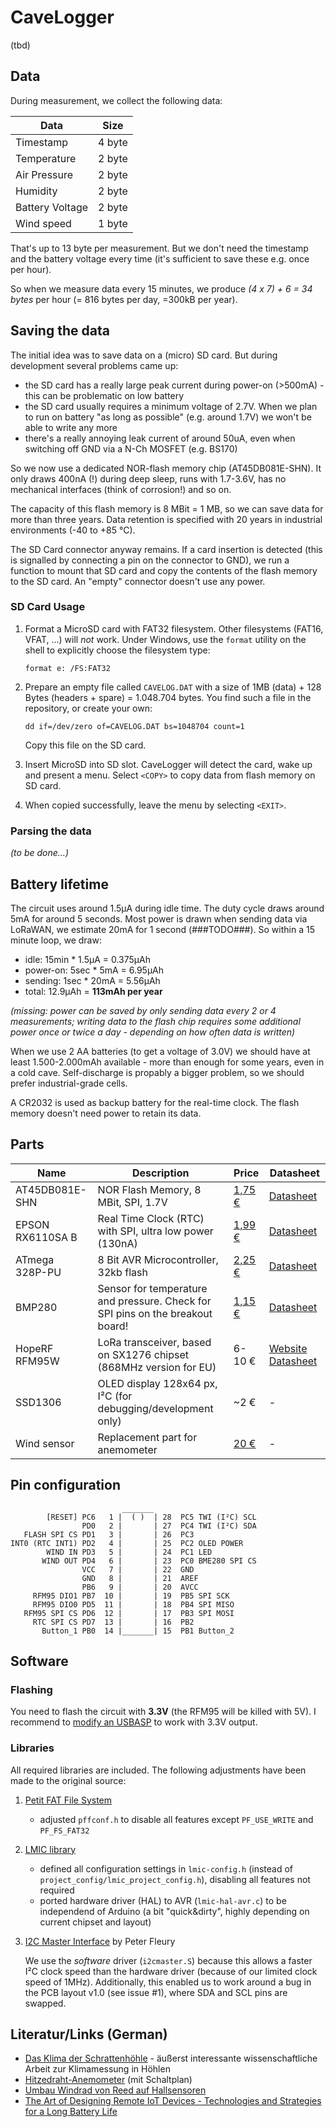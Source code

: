 # CaveLogger

(tbd)

## Data

During measurement, we collect the following data:

Data | Size
---- | ----
Timestamp | 4 byte
Temperature | 2 byte
Air Pressure | 2 byte
Humidity | 2 byte
Battery Voltage | 2 byte
Wind speed | 1 byte

That's up to 13 byte per measurement. But we don't need the timestamp and the battery voltage every time (it's sufficient to save these e.g. once per hour).

So when we measure data every 15 minutes, we produce *(4 x 7) + 6 = 34 bytes* per hour (= 816 bytes per day, =300kB per year).

## Saving the data

The initial idea was to save data on a (micro) SD card. But during development several problems came up:

- the SD card has a really large peak current during power-on (>500mA) - this can be problematic on low battery
- the SD card usually requires a minimum voltage of 2.7V. When we plan to run on battery "as long as possible" (e.g. around 1.7V) we won't be able to write any more
- there's a really annoying leak current of around 50uA, even when switching off GND via a N-Ch MOSFET (e.g. BS170)

So we now use a dedicated NOR-flash memory chip (AT45DB081E-SHN). It only draws 400nA (!) during deep sleep, runs with 1.7-3.6V, has no mechanical interfaces (think of corrosion!) and so on.

The capacity of this flash memory is 8 MBit = 1 MB, so we can save data for more than three years. Data retention is specified with 20 years in industrial environments (-40 to +85 °C).

The SD Card connector anyway remains. If a card insertion is detected (this is signalled by connecting a pin on the connector to GND), we run a function to mount that SD card and copy the contents of the flash memory to the SD card. An "empty" connector doesn't use any power.

### SD Card Usage

1. Format a MicroSD card with FAT32 filesystem. Other filesystems (FAT16, VFAT, ...) will *not* work. Under Windows, use the `format` utility on the shell to explicitly choose the filesystem type:

   ```format e: /FS:FAT32```

2. Prepare an empty file called `CAVELOG.DAT` with a size of 1MB (data) + 128 Bytes (headers + spare) = 1.048.704 bytes. You find such a file in the repository, or create your own:

   ```dd if=/dev/zero of=CAVELOG.DAT bs=1048704 count=1```

   Copy this file on the SD card.

3. Insert MicroSD into SD slot. CaveLogger will detect the card, wake up and present a menu. Select `<COPY>` to copy data from flash memory on SD card.

4. When copied successfully, leave the menu by selecting `<EXIT>`.

### Parsing the data

*(to be done...)*

## Battery lifetime

The circuit uses around 1.5μA during idle time. The duty cycle draws around 5mA for around 5 seconds. Most power is drawn when sending data via LoRaWAN, we estimate 20mA for 1 second (###TODO###).
So within a 15 minute loop, we draw:

- idle: 15min * 1.5μA = 0.375μAh
- power-on: 5sec * 5mA = 6.95μAh
- sending: 1sec * 20mA = 5.56μAh
- total: 12.9μAh = **113mAh per year**

*(missing: power can be saved by only sending data every 2 or 4 measurements; writing data to the flash chip requires some additional power once or twice a day - depending on how often data is written)*

When we use 2 AA batteries (to get a voltage of 3.0V) we should have at least 1.500-2.000mAh available - more than enough for some years, even in a cold cave. Self-discharge is propably a bigger problem, so we should prefer industrial-grade cells.

A CR2032 is used as backup battery for the real-time clock. The flash memory doesn't need power to retain its data.

## Parts

Name | Description | Price | Datasheet
---- | ----------- | ----- | ---------
AT45DB081E-SHN | NOR Flash Memory, 8 MBit, SPI, 1.7V | [1,75 €](https://www.reichelt.de/de/de/nor-flash-speicher-8mb-1-7v-seriell-spi-85mhz-sol-8-at45db081e-shn-p266509.html) | [Datasheet](https://www.reichelt.de/index.html?ACTION=7&LA=3&OPEN=0&INDEX=0&FILENAME=A300%2FAT45DB081E-XXX.pdf)
EPSON RX6110SA B | Real Time Clock (RTC) with SPI, ultra low power (130nA) | [1,99 €](https://www.reichelt.de/serial-interface-rtc-module-5-0ppm-i-c-spi-sop-14-rx6110sa-b-p262533.html) | [Datasheet](https://www.reichelt.de/index.html?ACTION=7&LA=3&OPEN=0&INDEX=0&FILENAME=A300%2FRX6110SAB.pdf)
ATmega 328P-PU | 8 Bit AVR Microcontroller, 32kb flash | [2,25 €](https://www.reichelt.de/mcu-atmega-avr-risc-32-kb-20-mhz-pdip-28-atmega-328p-pu-p119685.html?r=1) | [Datasheet](http://ww1.microchip.com/downloads/en/DeviceDoc/Atmel-7810-Automotive-Microcontrollers-ATmega328P_Datasheet.pdf)
BMP280 | Sensor for temperature and pressure. Check for SPI pins on the breakout board! | [1,15 €](https://www.reichelt.de/entwicklerboards-temperatur-und-drucksensor-bmp280-debo-bmp280-p266034.html?&trstct=pos_0) | [Datasheet](https://www.bosch-sensortec.com/media/boschsensortec/downloads/environmental_sensors_2/pressure_sensors_1/bmp280/bst-bmp280-ds001.pdf)
HopeRF RFM95W | LoRa transceiver, based on SX1276 chipset (868MHz version for EU) | 6-10 € | [Website](https://www.hoperf.com/modules/lora/RFM95.html) [Datasheet](https://www.hoperf.com/data/upload/portal/20190801/RFM95W-V2.0.pdf)
SSD1306 | OLED display 128x64 px, I²C (for debugging/development only) | ~2 € | -
Wind sensor | Replacement part for anemometer | [20 €](https://www.froggit.de/product_info.php?language=de&info=p138_ersatz-windgeschwindigkeitssensor-fuer-wh1080-wh3080-1090-wh4000.html) | -

## Pin configuration

```
                         _______
        [RESET] PC6   1 |  ( )  | 28  PC5 TWI (I²C) SCL
                PD0   2 |       | 27  PC4 TWI (I²C) SDA
   FLASH SPI CS PD1   3 |       | 26  PC3
INT0 (RTC INT1) PD2   4 |       | 25  PC2 OLED POWER
        WIND IN PD3   5 |       | 24  PC1 LED
       WIND OUT PD4   6 |       | 23  PC0 BME280 SPI CS
                VCC   7 |       | 22  GND
                GND   8 |       | 21  AREF
                PB6   9 |       | 20  AVCC
     RFM95 DIO1 PB7  10 |       | 19  PB5 SPI SCK
     RFM95 DIO0 PD5  11 |       | 18  PB4 SPI MISO
   RFM95 SPI CS PD6  12 |       | 17  PB3 SPI MOSI
     RTC SPI CS PD7  13 |       | 16  PB2
       Button_1 PB0  14 |_______| 15  PB1 Button_2
```

## Software

### Flashing

You need to flash the circuit with **3.3V** (the RFM95 will be killed with 5V). I recommend to [modify an USBASP](https://www.hackster.io/billy-cheung/3-3v-usbasp-modification-c20557) to work with 3.3V output.

### Libraries

All required libraries are included. The following adjustments have been made to the original source:

1. [Petit FAT File System](http://elm-chan.org/fsw/ff/00index_p.html)

   -  adjusted `pffconf.h` to disable all features except `PF_USE_WRITE` and `PF_FS_FAT32`

2. [LMIC library](https://github.com/mcci-catena/arduino-lmic)

   -  defined all configuration settings in `lmic-config.h` (instead of `project_config/lmic_project_config.h`), disabling all features not required
   -  ported hardware driver (HAL) to AVR (`lmic-hal-avr.c`) to be independend of Arduino (a bit "quick&dirty", highly depending on current chipset and layout)

3. [I2C Master Interface](http://www.peterfleury.epizy.com/avr-software.html) by Peter Fleury

   We use the *software* driver (`i2cmaster.S`) because this allows a faster I²C clock speed than the hardware driver (because of our limited clock speed of 1MHz). Additionally, this enabled us to work around a bug in the PCB layout v1.0 (see issue #1), where SDA and SCL pins are swapped.

## Literatur/Links (German)

* [Das Klima der Schrattenhöhle](https://www.research-collection.ethz.ch/bitstream/handle/20.500.11850/147894/eth-26985-01.pdf?sequence=1&isAllowed=y) - äußerst interessante wissenschaftliche Arbeit zur Klimamessung in Höhlen
* [Hitzedraht-Anemometer](https://www.mikrocontroller.net/attachment/58437/ELV_Hitzdraht-Anemometer_3.._2_.pdf) (mit Schaltplan)
* [Umbau Windrad von Reed auf Hallsensoren](https://www.arduinoforum.de/arduino-Thread-Anemometer-WH1080)
* [The Art of Designing Remote IoT Devices - Technologies and Strategies for a Long Battery Life](https://www.researchgate.net/publication/348893315_The_Art_of_Designing_Remote_IoT_Devices-Technologies_and_Strategies_for_a_Long_Battery_Life)